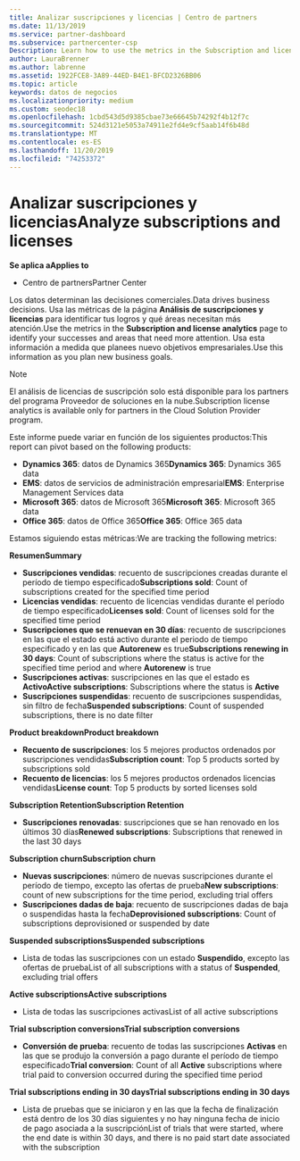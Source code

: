 ```yaml
---
title: Analizar suscripciones y licencias | Centro de partners
ms.date: 11/13/2019
ms.service: partner-dashboard
ms.subservice: partnercenter-csp
Description: Learn how to use the metrics in the Subscription and license analytics page to identify your successes and areas that need more attention.
author: LauraBrenner
ms.author: labrenne
ms.assetid: 1922FCE8-3A89-44ED-B4E1-BFCD2326BB06
ms.topic: article
keywords: datos de negocios
ms.localizationpriority: medium
ms.custom: seodec18
ms.openlocfilehash: 1cbd543d5d9385cbae73e66645b74292f4b12f7c
ms.sourcegitcommit: 524d3121e5053a74911e2fd4e9cf5aab14f6b48d
ms.translationtype: MT
ms.contentlocale: es-ES
ms.lasthandoff: 11/20/2019
ms.locfileid: "74253372"
---
```

# <a name="analyze-subscriptions-and-licenses"></a><span data-ttu-id="c7610-104">Analizar suscripciones y licencias</span><span class="sxs-lookup"><span data-stu-id="c7610-104">Analyze subscriptions and licenses</span></span> 

<span data-ttu-id="c7610-105">**Se aplica a**</span><span class="sxs-lookup"><span data-stu-id="c7610-105">**Applies to**</span></span>

- <span data-ttu-id="c7610-106">Centro de partners</span><span class="sxs-lookup"><span data-stu-id="c7610-106">Partner Center</span></span>

<span data-ttu-id="c7610-107">Los datos determinan las decisiones comerciales.</span><span class="sxs-lookup"><span data-stu-id="c7610-107">Data drives business decisions.</span></span> <span data-ttu-id="c7610-108">Usa las métricas de la página **Análisis de suscripciones y licencias** para identificar tus logros y qué áreas necesitan más atención.</span><span class="sxs-lookup"><span data-stu-id="c7610-108">Use the metrics in the **Subscription and license analytics** page to identify your successes and areas that need more attention.</span></span> <span data-ttu-id="c7610-109">Usa esta información a medida que planees nuevo objetivos empresariales.</span><span class="sxs-lookup"><span data-stu-id="c7610-109">Use this information as you plan new business goals.</span></span>

> [!NOTE]
> <span data-ttu-id="c7610-110">El análisis de licencias de suscripción solo está disponible para los partners del programa Proveedor de soluciones en la nube.</span><span class="sxs-lookup"><span data-stu-id="c7610-110">Subscription license analytics is available only for partners in the Cloud Solution Provider program.</span></span>


<span data-ttu-id="c7610-111">Este informe puede variar en función de los siguientes productos:</span><span class="sxs-lookup"><span data-stu-id="c7610-111">This report can pivot based on the following products:</span></span>

 - <span data-ttu-id="c7610-112">**Dynamics 365**: datos de Dynamics 365</span><span class="sxs-lookup"><span data-stu-id="c7610-112">**Dynamics 365**: Dynamics 365 data</span></span>  
 - <span data-ttu-id="c7610-113">**EMS**: datos de servicios de administración empresarial</span><span class="sxs-lookup"><span data-stu-id="c7610-113">**EMS**: Enterprise Management Services data</span></span>  
 - <span data-ttu-id="c7610-114">**Microsoft 365**: datos de Microsoft 365</span><span class="sxs-lookup"><span data-stu-id="c7610-114">**Microsoft 365**: Microsoft 365 data</span></span>  
 - <span data-ttu-id="c7610-115">**Office 365**: datos de Office 365</span><span class="sxs-lookup"><span data-stu-id="c7610-115">**Office 365**: Office 365 data</span></span>  


<span data-ttu-id="c7610-116">Estamos siguiendo estas métricas:</span><span class="sxs-lookup"><span data-stu-id="c7610-116">We are tracking the following metrics:</span></span>

<span data-ttu-id="c7610-117">**Resumen**</span><span class="sxs-lookup"><span data-stu-id="c7610-117">**Summary**</span></span>  
 - <span data-ttu-id="c7610-118">**Suscripciones vendidas**: recuento de suscripciones creadas durante el período de tiempo especificado</span><span class="sxs-lookup"><span data-stu-id="c7610-118">**Subscriptions sold**: Count of subscriptions created for the specified time period</span></span>  
 - <span data-ttu-id="c7610-119">**Licencias vendidas**: recuento de licencias vendidas durante el período de tiempo especificado</span><span class="sxs-lookup"><span data-stu-id="c7610-119">**Licenses sold**: Count of licenses sold for the specified time period</span></span>   
 - <span data-ttu-id="c7610-120">**Suscripciones que se renuevan en 30 días**: recuento de suscripciones en las que el estado está activo durante el periodo de tiempo especificado y en las que **Autorenew** es true</span><span class="sxs-lookup"><span data-stu-id="c7610-120">**Subscriptions renewing in 30 days**: Count of subscriptions where the status is active for the specified time period and where **Autorenew** is true</span></span>
 - <span data-ttu-id="c7610-121">**Suscripciones activas**: suscripciones en las que el estado es **Activo**</span><span class="sxs-lookup"><span data-stu-id="c7610-121">**Active subscriptions**: Subscriptions where the status is **Active**</span></span>  
 - <span data-ttu-id="c7610-122">**Suscripciones suspendidas**: recuento de suscripciones suspendidas, sin filtro de fecha</span><span class="sxs-lookup"><span data-stu-id="c7610-122">**Suspended subscriptions**: Count of suspended subscriptions, there is no date filter</span></span>  

<span data-ttu-id="c7610-123">**Product breakdown**</span><span class="sxs-lookup"><span data-stu-id="c7610-123">**Product breakdown**</span></span>  
 - <span data-ttu-id="c7610-124">**Recuento de suscripciones**: los 5 mejores productos ordenados por suscripciones vendidas</span><span class="sxs-lookup"><span data-stu-id="c7610-124">**Subscription count**: Top 5 products sorted by subscriptions sold</span></span>  
 - <span data-ttu-id="c7610-125">**Recuento de licencias**: los 5 mejores productos ordenados licencias vendidas</span><span class="sxs-lookup"><span data-stu-id="c7610-125">**License count**: Top 5 products by sorted licenses sold</span></span>

<span data-ttu-id="c7610-126">**Subscription Retention**</span><span class="sxs-lookup"><span data-stu-id="c7610-126">**Subscription Retention**</span></span>
 - <span data-ttu-id="c7610-127">**Suscripciones renovadas**: suscripciones que se han renovado en los últimos 30 días</span><span class="sxs-lookup"><span data-stu-id="c7610-127">**Renewed subscriptions**: Subscriptions that renewed in the last 30 days</span></span>  

<span data-ttu-id="c7610-128">**Subscription churn**</span><span class="sxs-lookup"><span data-stu-id="c7610-128">**Subscription churn**</span></span>  
 - <span data-ttu-id="c7610-129">**Nuevas suscripciones**: número de nuevas suscripciones durante el período de tiempo, excepto las ofertas de prueba</span><span class="sxs-lookup"><span data-stu-id="c7610-129">**New subscriptions**: count of new subscriptions for the time period, excluding trial offers</span></span>  
 - <span data-ttu-id="c7610-130">**Suscripciones dadas de baja**: recuento de suscripciones dadas de baja o suspendidas hasta la fecha</span><span class="sxs-lookup"><span data-stu-id="c7610-130">**Deprovisioned subscriptions**: Count of subscriptions deprovisioned or suspended by date</span></span>  

<span data-ttu-id="c7610-131">**Suspended subscriptions**</span><span class="sxs-lookup"><span data-stu-id="c7610-131">**Suspended subscriptions**</span></span>  
 - <span data-ttu-id="c7610-132">Lista de todas las suscripciones con un estado **Suspendido**, excepto las ofertas de prueba</span><span class="sxs-lookup"><span data-stu-id="c7610-132">List of all subscriptions with a status of **Suspended**, excluding trial offers</span></span>  
  
<span data-ttu-id="c7610-133">**Active subscriptions**</span><span class="sxs-lookup"><span data-stu-id="c7610-133">**Active subscriptions**</span></span>
 - <span data-ttu-id="c7610-134">Lista de todas las suscripciones activas</span><span class="sxs-lookup"><span data-stu-id="c7610-134">List of all active subscriptions</span></span>  

<span data-ttu-id="c7610-135">**Trial subscription conversions**</span><span class="sxs-lookup"><span data-stu-id="c7610-135">**Trial subscription conversions**</span></span>  
 - <span data-ttu-id="c7610-136">**Conversión de prueba**: recuento de todas las suscripciones **Activas** en las que se produjo la conversión a pago durante el período de tiempo especificado</span><span class="sxs-lookup"><span data-stu-id="c7610-136">**Trial conversion**: Count of all **Active** subscriptions where trial paid to conversion occurred during the specified time period</span></span>  

<span data-ttu-id="c7610-137">**Trial subscriptions ending in 30 days**</span><span class="sxs-lookup"><span data-stu-id="c7610-137">**Trial subscriptions ending in 30 days**</span></span>  
 - <span data-ttu-id="c7610-138">Lista de pruebas que se iniciaron y en las que la fecha de finalización está dentro de los 30 días siguientes y no hay ninguna fecha de inicio de pago asociada a la suscripción</span><span class="sxs-lookup"><span data-stu-id="c7610-138">List of trials that were started, where the end date is within 30 days, and there is no paid start date associated with the subscription</span></span>  

  